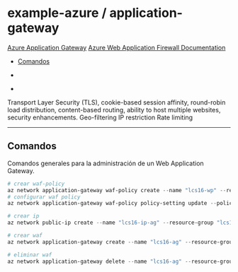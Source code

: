 # example-azure / application-gateway

[Azure Application Gateway](https://learn.microsoft.com/en-us/azure/application-gateway)
[Azure Web Application Firewall Documentation](https://learn.microsoft.com/en-us/azure/web-application-firewall)

- [Comandos](#comandos)

- [](https://azure.github.io/Azure-Proactive-Resiliency-Library/services/networking/web-application-firewall)
- [](https://tutorialsdojo.com/azure-application-gateway)

Transport Layer Security (TLS),
cookie-based session affinity,
round-robin load distribution,
content-based routing,
ability to host multiple websites,
security enhancements.
Geo-filtering
IP restriction
Rate limiting

---

## Comandos

Comandos generales para la administración de un Web Application Gateway.

```powershell
# crear waf-policy
az network application-gateway waf-policy create --name "lcs16-wp" --resource-group "lcs16-rg" --location "eastus2" --type "OWASP" --version "3.2"
# configurar waf policy
az network application-gateway waf-policy policy-setting update --policy-name "lcs16-wp" --resource-group "lcs16-rg" --state "Enabled" --mode "Prevention" --request-body-check true
```

```powershell
# crear ip
az network public-ip create --name "lcs16-ip-ag" --resource-group "lcs16-rg" --location "eastus2" --version "IPv4" --sku "Standard" --allocation-method "Static" --zone 1 2 3 --tier "Regional" --dns-name "lcs16-ag"

# crear waf
az network application-gateway create --name "lcs16-ag" --resource-group "lcs16-rg" --location "eastus2" --sku "WAF_v2" --waf-policy "lcs16-wp" --capacity 1 --http2 "Enabled" --vnet-name "lcs16-vn" --subnet "WafSubnet" --public-ip-address "lcs16-ip-ag" --servers lcs16-as-net-1.azurewebsites.net lcs16-as-net-2.azurewebsites.net --priority 1000 --http-settings-port 80 --http-settings-protocol "Http"

# eliminar waf
az network application-gateway delete --name "lcs16-ag" --resource-group "lcs16-rg"
```

